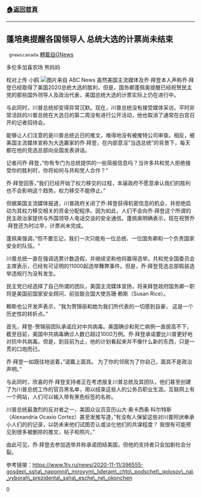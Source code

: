 ###  [:house:返回首頁](https://github.com/ourhimalayas/txt)
---

## 蓬培奥提醒各国领导人 总统大选的计票尚未结束
` gnewscanada` [轉載自GNews](https://gnews.org/zh-hans/548927/)

多伦多加喜农场 熊妈妈

校对上传 小鸥
![](https://gnews-media-offload.s3.amazonaws.com/wp-content/uploads/2020/11/11160217/%E5%BD%AD.jpg)图片来自 ABC News
虽然美国主流媒体及乔∙拜登本人声称乔∙拜登已经取得了美国2020总统大选的胜利，但是，国务卿蓬佩奥提醒已经祝贺民主党的那些国外领导人及政治代表，美国总统大选的计票实际上仍在进行中。

与此同时，川普总统却变得异常沉默。现在，川普总统没有接受媒体采访。平时非常活跃的川普总统在大选日的第二周没有进行公开活动，他也取消了通常在白宫召开的记者招待会。

能够让人们注意的是川普总统近日的推文，难得地没有被推特公司审查。相反，被美国主流媒体宣称为大选赢家的乔∙拜登，在内部意淫”当选总统”的背景下，每天都在他的竞选总部向全国发表讲话。

记者问乔∙拜登，”你有专门为总统提供的一些简报信息吗？当许多共和党人拒绝接受你的胜利时，你将如何与共和党人合作？“

乔∙拜登回答，”我们已经开始了权力移交的过程，本届政府不愿意承认我们的胜利也不会影响这个趋势。权力移交不能停止。”

但据美国主流媒体报道，川普政府关闭了乔∙拜登获得机密信息的机会，并拒绝启动为其权力移交相关的资金分配程序。因为如此，人们不会向乔∙拜登这个所谓的民主政治家提供与外国领导人电话交谈的安全通信。蓬佩奥明确表示，现在祝贺乔∙拜登还为时过早，计票尚未完成。

蓬佩奥强调，”但不要忘记，我们一次只能有一位总统、一位国务卿和一个负责国家安全的队伍。“

川普总统一直在强调选票计数造假，并继续坚称他将赢得选举。共和党全国委员会主席表示，已经有可证明的11000起选举舞弊事件。但是，乔∙拜登竞选总部假装选举违规行为没有发生。

民主党已经选择了自己所谓的团队，美国主流媒体宣扬，将来拜登政府国务卿一职将是美国前国家安全顾问、前驻联合国大使苏珊·赖斯（Susan Rice）。

赖斯也公开发声表示，“我为贺锦丽和她为我们所代表的一切感到自豪， 这是一个历史性的转折点。”

首先，拜登-贺锦丽团队承诺应对中共病毒。美国确诊和死亡病例一直居高不下，截至目前，美国中共病毒确诊人数已超过1000万例。乔∙拜登承诺要比川普更好地对抗中共病毒。但是，到目前为止，他的计划看起来并不像什么新的东西，只是一贯的口炮而已。

乔∙拜登一如既往地说着，”请戴上面具。 为了你的邻居为了你自己，面具不是政治声明。”

与此同时，欣喜的乔∙拜登支持者正在考虑报复川普总统及其团队，他们甚至创建了为川普总统工作的官员黑名单，用以结束这些人的公务员职业生涯。互联网上有一个网站，人们可以输入带有黑色标签的名称。

川普总统最激烈的反对者之一，美国众议员亚历山大·奥卡西奥·科尔特斯（Alexandria Ocasio Cortez）甚至发推写道，”有没有人保留这些对川普阿谀奉承小人们的的记录，以防未来他们试图否认或淡化他们的共谋程度？ 我很有可能预见到很多被删除的推文，帖子和照片。”

由此可见，乔∙拜登去参加选举并称承诺团结美国，但他的支持者只会加剧社会分裂。

参考链接：https://www.1tv.ru/news/2020-11-11/396555-gosdep\_ssha\_napomnil\_mirovym\_lideram\_chto\_podschet\_golosov\_na\_vyborah\_prezidenta\_ssha\_esche\_ne\_okonchen

0
